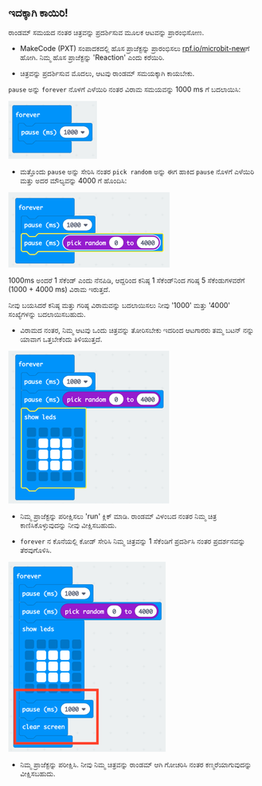 ## ಇದಕ್ಕಾಗಿ ಕಾಯಿರಿ!

ರಾಂಡಮ್ ಸಮಯದ ನಂತರ ಚಿತ್ರವನ್ನು ಪ್ರದರ್ಶಿಸುವ ಮೂಲಕ ಆಟವನ್ನು ಪ್ರಾರಂಭಿಸೋಣ.

+ MakeCode (PXT) ಸಂಪಾದಕದಲ್ಲಿ ಹೊಸ ಪ್ರಾಜೆಕ್ಟನ್ನು ಪ್ರಾರಂಭಿಸಲು <a href="https://rpf.io/microbit-new" target="_blank">rpf.io/microbit-new</a>ಗೆ ಹೋಗಿ. ನಿಮ್ಮ ಹೊಸ ಪ್ರಾಜೆಕ್ಟನ್ನು 'Reaction' ಎಂದು ಕರೆಯಿರಿ.

+ ಚಿತ್ರವನ್ನು ಪ್ರದರ್ಶಿಸುವ ಮೊದಲು, ಆಟವು ರಾಂಡಮ್ ಸಮಯಕ್ಕಾಗಿ ಕಾಯಬೇಕು.

`pause` ಅನ್ನು `forever` ನೊಳಗೆ ಎಳೆಯಿರಿ ನಂತರ ವಿರಾಮ ಸಮಯವನ್ನು 1000 ms ‌ಗೆ ಬದಲಾಯಿಸಿ:

![ಸ್ಕ್ರೀನ್‍ಶಾಟ್](images/reaction-pause.png)

+ ಮತ್ತೊಂದು `pause` ಅನ್ನು ಸೇರಿಸಿ ನಂತರ `pick random` ಅನ್ನು ಈಗ ಹಾಕಿದ `pause` ನೊಳಗೆ ಎಳೆಯಿರಿ ಮತ್ತು ಅದರ ಮೌಲ್ಯವನ್ನು 4000 ಗೆ ಹೊಂದಿಸಿ:

![ಸ್ಕ್ರೀನ್‍ಶಾಟ್](images/reaction-pause-random.png)

1000ms ಅಂದರೆ 1 ಸೆಕೆಂಡ್ ಎಂದು ನೆನಪಿಡಿ, ಆದ್ದರಿಂದ ಕನಿಷ್ಠ 1 ಸೆಕೆಂಡ್‌ನಿಂದ ಗರಿಷ್ಠ 5 ಸೆಕೆಂಡುಗಳವರೆಗೆ (1000 + 4000 ms) ವಿರಾಮ ಇರುತ್ತದೆ.

ನೀವು ಬಯಸಿದರೆ ಕನಿಷ್ಠ ಮತ್ತು ಗರಿಷ್ಠ ವಿರಾಮವನ್ನು ಬದಲಾಯಿಸಲು ನೀವು '1000' ಮತ್ತು '4000' ಸಂಖ್ಯೆಗಳನ್ನು ಬದಲಾಯಿಸಬಹುದು.

+ ವಿರಾಮದ ನಂತರ, ನಿಮ್ಮ ಆಟವು ಒಂದು ಚಿತ್ರವನ್ನು ತೋರಿಸಬೇಕು ಇದರಿಂದ ಆಟಗಾರರು ತಮ್ಮ ಬಟನ್ ನನ್ನು ಯಾವಾಗ ಒತ್ತಬೇಕೆಂದು ತಿಳಿಯುತ್ತದೆ.

![ಸ್ಕ್ರೀನ್‍ಶಾಟ್](images/reaction-image.png)

+ ನಿಮ್ಮ ಪ್ರಾಜೆಕ್ಟನ್ನು ಪರೀಕ್ಷಿಸಲು 'run' ಕ್ಲಿಕ್ ಮಾಡಿ. ರಾಂಡಮ್ ವಿಳಂಬದ ನಂತರ ನಿಮ್ಮ ಚಿತ್ರ ಕಾಣಿಸಿಕೊಳ್ಳುವುದನ್ನು ನೀವು ವೀಕ್ಷಿಸಬಹುದು.

+ `forever` ನ ಕೊನೆಯಲ್ಲಿ ಕೋಡ್ ಸೇರಿಸಿ ನಿಮ್ಮ ಚಿತ್ರವನ್ನು 1 ಸೆಕೆಂಡಿಗೆ ಪ್ರದರ್ಶಿಸಿ ನಂತರ ಪ್ರದರ್ಶನವನ್ನು ತೆರವುಗೊಳಿಸಿ.

![ಸ್ಕ್ರೀನ್‍ಶಾಟ್](images/reaction-clear.png)

+ ನಿಮ್ಮ ಪ್ರಾಜೆಕ್ಟನ್ನು ಪರೀಕ್ಷಿಸಿ. ನೀವು ನಿಮ್ಮ ಚಿತ್ರವನ್ನು ರಾಂಡಮ್ ಆಗಿ ಗೋಚರಿಸಿ ನಂತರ ಕಣ್ಮರೆಯಾಗುವುದನ್ನು ವೀಕ್ಷಿಸಬಹುದು.